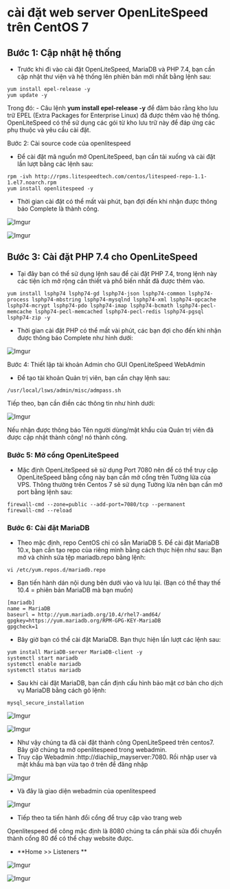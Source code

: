# cài đặt web server OpenLiteSpeed trên CentOS 7
## Bước 1: Cập nhật hệ thống
- Trước khi đi vào cài đặt OpenLiteSpeed, MariaDB và PHP 7.4, bạn cần cập nhật thư viện và hệ thống lên phiên bản mới nhất bằng lệnh sau:

```
yum install epel-release -y
yum update -y
```
Trong đó: 
	- Câu lệnh **yum install epel-release -y** để đảm bảo rằng kho lưu trữ EPEL (Extra Packages for Enterprise Linux) đã được thêm vào hệ thống. OpenLiteSpeed có thể sử dụng các gói từ kho lưu trữ này để đáp ứng các phụ thuộc và yêu cầu cài đặt.

Bước 2: Cài source code của openlitespeed
- Để cài đặt mã nguồn mở OpenLiteSpeed, bạn cần tải xuống và cài đặt lần lượt bằng các lệnh sau:

```
rpm -ivh http://rpms.litespeedtech.com/centos/litespeed-repo-1.1-1.el7.noarch.rpm
yum install openlitespeed -y
```

- Thời gian cài đặt có thể mất vài phút, bạn đợi đến khi nhận được thông báo Complete là thành công.

![Imgur](https://i.imgur.com/VkxgthG.png)

![Imgur](https://i.imgur.com/51MKrQB.png)

## Bước 3: Cài đặt PHP 7.4 cho OpenLiteSpeed
- Tại đây bạn có thể sử dụng lệnh sau để cài đặt PHP 7.4, trong lệnh này các tiện ích mở rộng cần thiết và phổ biến nhất đã được thêm vào.

```
yum install lsphp74 lsphp74-gd lsphp74-json lsphp74-common lsphp74-process lsphp74-mbstring lsphp74-mysqlnd lsphp74-xml lsphp74-opcache lsphp74-mcrypt lsphp74-pdo lsphp74-imap lsphp74-bcmath lsphp74-pecl-memcache lsphp74-pecl-memcached lsphp74-pecl-redis lsphp74-pgsql lsphp74-zip -y
```

- Thời gian cài đặt PHP có thể mất vài phút, các bạn đợi cho đến khi nhận được thông báo Complete như hình dưới:

![Imgur](https://i.imgur.com/ALgarwn.png)

Bước 4: Thiết lập tài khoản Admin cho GUI OpenLiteSpeed WebAdmin
- Để tạo tài khoản Quản trị viên, bạn cần chạy lệnh sau:

```
/usr/local/lsws/admin/misc/admpass.sh
```

Tiếp theo, bạn cần điền các thông tin như hình dưới:

![Imgur](https://i.imgur.com/whjUxjS.png)

Nếu nhận được thông báo Tên người dùng/mật khẩu của Quản trị viên đã được cập nhật thành công! nó thành công.

### Bước 5: Mở cổng OpenLiteSpeed

- Mặc định OpenLiteSpeed sẽ sử dụng Port 7080 nên để có thể truy cập OpenLiteSpeed bằng cổng này bạn cần mở cổng trên Tường lửa của VPS. Thông thường trên Centos 7 sẽ sử dụng Tường lửa nên bạn cần mở port bằng lệnh sau:

```
firewall-cmd --zone=public --add-port=7080/tcp --permanent
firewall-cmd --reload
```

### Bước 6: Cài đặt MariaDB
- Theo mặc định, repo CentOS chỉ có sẵn MariaDB 5. Để cài đặt MariaDB 10.x, bạn cần tạo repo của riêng mình bằng cách thực hiện như sau: Bạn mở và chỉnh sửa tệp mariadb.repo bằng lệnh:

```
vi /etc/yum.repos.d/mariadb.repo
```

- Bạn tiến hành dán nội dung bên dưới vào và lưu lại. (Bạn có thể thay thế 10.4 = phiên bản MariaDB mà bạn muốn)

```
[mariadb]
name = MariaDB
baseurl = http://yum.mariadb.org/10.4/rhel7-amd64/  
gpgkey=https://yum.mariadb.org/RPM-GPG-KEY-MariaDB
gpgcheck=1
```
- Bây giờ bạn có thể cài đặt MariaDB. Bạn thực hiện lần lượt các lệnh sau:

```
yum install MariaDB-server MariaDB-client -y 
systemctl start mariadb   
systemctl enable mariadb  
systemctl status mariadb   
```

- Sau khi cài đặt MariaDB, bạn cần định cấu hình bảo mật cơ bản cho dịch vụ MariaDB bằng cách gõ lệnh:

```
mysql_secure_installation
```

![Imgur](https://i.imgur.com/WsBt0De.png)

![Imgur](https://i.imgur.com/mNby1h4.png)

- Như vậy chúng ta đã cài đặt thành công OpenLiteSpeed trên centos7. Bây giờ chúng ta mở openlitespeed trong webadmin.
- Truy cập Webadmin :http://diachiip_mayserver:7080. Rồi nhập user và mật khẩu mà bạn vừa tạo ở trên để đăng nhập

![Imgur](https://i.imgur.com/bQ3I8vx.png)

- Và đây là giao diện webadmin của openlitespeed

![Imgur](https://i.imgur.com/0OtIic6.png)

- Tiếp theo ta tiến hành đổi cổng để truy cập vào trang web

Openlitespeed để công mặc định là 8080 chúng ta cần phải sửa đổi chuyển thành cổng 80 để có thể chạy website được.

- **Home >> Listeners **

![Imgur](https://i.imgur.com/WoLBSz2.png)

![Imgur](https://i.imgur.com/qJ0udoA.png)

